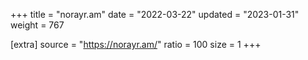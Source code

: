 +++
title = "norayr.am"
date = "2022-03-22"
updated = "2023-01-31"
weight = 767

[extra]
source = "https://norayr.am/"
ratio = 100
size = 1
+++
